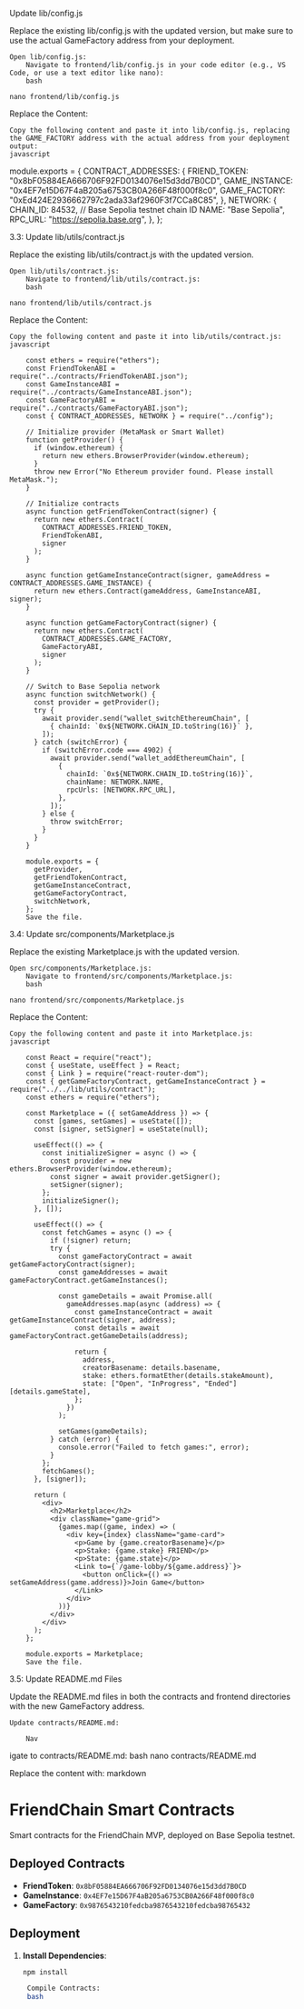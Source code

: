 Update lib/config.js

Replace the existing lib/config.js with the updated version, but make sure to use the actual GameFactory address from your deployment.

    Open lib/config.js:
        Navigate to frontend/lib/config.js in your code editor (e.g., VS Code, or use a text editor like nano):
        bash

    nano frontend/lib/config.js

Replace the Content:

    Copy the following content and paste it into lib/config.js, replacing the GAME_FACTORY address with the actual address from your deployment output:
    javascript

module.exports = {
  CONTRACT_ADDRESSES: {
    FRIEND_TOKEN: "0x8bF05884EA666706F92FD0134076e15d3dd7B0CD",
    GAME_INSTANCE: "0x4EF7e15D67F4aB205a6753CB0A266F48f000f8c0",
    GAME_FACTORY: "0xEd424E2936662797c2ada33af2960F3f7CCa8C85", 
  },
  NETWORK: {
    CHAIN_ID: 84532, // Base Sepolia testnet chain ID
    NAME: "Base Sepolia",
    RPC_URL: "https://sepolia.base.org",
  },
};


3.3: Update lib/utils/contract.js

Replace the existing lib/utils/contract.js with the updated version.

    Open lib/utils/contract.js:
        Navigate to frontend/lib/utils/contract.js:
        bash

    nano frontend/lib/utils/contract.js

Replace the Content:

    Copy the following content and paste it into lib/utils/contract.js:
    javascript

        const ethers = require("ethers");
        const FriendTokenABI = require("../contracts/FriendTokenABI.json");
        const GameInstanceABI = require("../contracts/GameInstanceABI.json");
        const GameFactoryABI = require("../contracts/GameFactoryABI.json");
        const { CONTRACT_ADDRESSES, NETWORK } = require("../config");

        // Initialize provider (MetaMask or Smart Wallet)
        function getProvider() {
          if (window.ethereum) {
            return new ethers.BrowserProvider(window.ethereum);
          }
          throw new Error("No Ethereum provider found. Please install MetaMask.");
        }

        // Initialize contracts
        async function getFriendTokenContract(signer) {
          return new ethers.Contract(
            CONTRACT_ADDRESSES.FRIEND_TOKEN,
            FriendTokenABI,
            signer
          );
        }

        async function getGameInstanceContract(signer, gameAddress = CONTRACT_ADDRESSES.GAME_INSTANCE) {
          return new ethers.Contract(gameAddress, GameInstanceABI, signer);
        }

        async function getGameFactoryContract(signer) {
          return new ethers.Contract(
            CONTRACT_ADDRESSES.GAME_FACTORY,
            GameFactoryABI,
            signer
          );
        }

        // Switch to Base Sepolia network
        async function switchNetwork() {
          const provider = getProvider();
          try {
            await provider.send("wallet_switchEthereumChain", [
              { chainId: `0x${NETWORK.CHAIN_ID.toString(16)}` },
            ]);
          } catch (switchError) {
            if (switchError.code === 4902) {
              await provider.send("wallet_addEthereumChain", [
                {
                  chainId: `0x${NETWORK.CHAIN_ID.toString(16)}`,
                  chainName: NETWORK.NAME,
                  rpcUrls: [NETWORK.RPC_URL],
                },
              ]);
            } else {
              throw switchError;
            }
          }
        }

        module.exports = {
          getProvider,
          getFriendTokenContract,
          getGameInstanceContract,
          getGameFactoryContract,
          switchNetwork,
        };
        Save the file.

3.4: Update src/components/Marketplace.js

Replace the existing Marketplace.js with the updated version.

    Open src/components/Marketplace.js:
        Navigate to frontend/src/components/Marketplace.js:
        bash

    nano frontend/src/components/Marketplace.js

Replace the Content:

    Copy the following content and paste it into Marketplace.js:
    javascript

        const React = require("react");
        const { useState, useEffect } = React;
        const { Link } = require("react-router-dom");
        const { getGameFactoryContract, getGameInstanceContract } = require("../../lib/utils/contract");
        const ethers = require("ethers");

        const Marketplace = ({ setGameAddress }) => {
          const [games, setGames] = useState([]);
          const [signer, setSigner] = useState(null);

          useEffect(() => {
            const initializeSigner = async () => {
              const provider = new ethers.BrowserProvider(window.ethereum);
              const signer = await provider.getSigner();
              setSigner(signer);
            };
            initializeSigner();
          }, []);

          useEffect(() => {
            const fetchGames = async () => {
              if (!signer) return;
              try {
                const gameFactoryContract = await getGameFactoryContract(signer);
                const gameAddresses = await gameFactoryContract.getGameInstances();

                const gameDetails = await Promise.all(
                  gameAddresses.map(async (address) => {
                    const gameInstanceContract = await getGameInstanceContract(signer, address);
                    const details = await gameFactoryContract.getGameDetails(address);

                    return {
                      address,
                      creatorBasename: details.basename,
                      stake: ethers.formatEther(details.stakeAmount),
                      state: ["Open", "InProgress", "Ended"][details.gameState],
                    };
                  })
                );

                setGames(gameDetails);
              } catch (error) {
                console.error("Failed to fetch games:", error);
              }
            };
            fetchGames();
          }, [signer]);

          return (
            <div>
              <h2>Marketplace</h2>
              <div className="game-grid">
                {games.map((game, index) => (
                  <div key={index} className="game-card">
                    <p>Game by {game.creatorBasename}</p>
                    <p>Stake: {game.stake} FRIEND</p>
                    <p>State: {game.state}</p>
                    <Link to={`/game-lobby/${game.address}`}>
                      <button onClick={() => setGameAddress(game.address)}>Join Game</button>
                    </Link>
                  </div>
                ))}
              </div>
            </div>
          );
        };

        module.exports = Marketplace;
        Save the file.

3.5: Update README.md Files

Update the README.md files in both the contracts and frontend directories with the new GameFactory address.

    Update contracts/README.md:

        Nav

igate to contracts/README.md:
bash
nano contracts/README.md

Replace the content with:
markdown
# FriendChain Smart Contracts

Smart contracts for the FriendChain MVP, deployed on Base Sepolia testnet.

## Deployed Contracts

- **FriendToken**: `0x8bF05884EA666706F92FD0134076e15d3dd7B0CD`
- **GameInstance**: `0x4EF7e15D67F4aB205a6753CB0A266F48f000f8c0`
- **GameFactory**: `0x9876543210fedcba9876543210fedcba98765432`

## Deployment

1. **Install Dependencies**:
   ```bash
   npm install

    Compile Contracts:
    bash